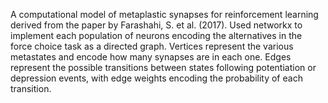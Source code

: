 A computational model of metaplastic synapses for reinforcement learning derived from
the paper by Farashahi, S. et al. (2017). Used networkx to implement each population of
neurons encoding the alternatives in the force choice task as a directed graph.
Vertices represent the various metastates and encode how many synapses are in each one.
Edges represent the possible transitions between states following potentiation or depression
events, with edge weights encoding the probability of each transition.

